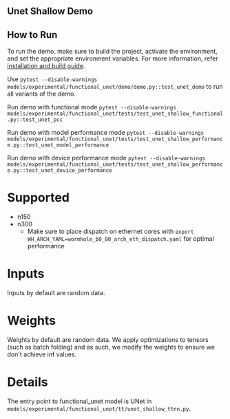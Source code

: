 ## Unet Shallow Demo
## How to Run

To run the demo, make sure to build the project, activate the environment, and set the appropriate environment variables.
For more information, refer [installation and build guide](https://docs.tenstorrent.com/tt-metalium/latest/get_started/get_started.html#install-and-build).

Use `pytest --disable-warnings models/experimental/functional_unet/demo/demo.py::test_unet_demo` to run all variants of the demo.

Run demo with functional mode `pytest --disable-warnings models/experimental/functional_unet/tests/test_unet_shallow_functional.py::test_unet_pcc`

Run demo with model performance mode `pytest --disable-warnings models/experimental/functional_unet/tests/test_unet_shallow_performance.py::test_unet_model_performance`

Run demo with device performance mode `pytest --disable-warnings models/experimental/functional_unet/tests/test_unet_shallow_performance.py::test_unet_device_performance`

# Supported
- n150
- n300
  - Make sure to place dispatch on ethernet cores with `export WH_ARCH_YAML=wormhole_b0_80_arch_eth_dispatch.yaml` for optimal performance

# Inputs
Inputs by default are random data.

# Weights
Weights by default are random data. We apply optimizations to tensors (such as batch folding) and as such, we modify the weights to ensure we don't achieve inf values.

# Details
The entry point to  functional_unet model is UNet in `models/experimental/functional_unet/tt/unet_shallow_ttnn.py`.
